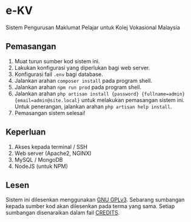 # e-KV
Sistem Pengurusan Maklumat Pelajar untuk Kolej Vokasional Malaysia

## Pemasangan
1.  Muat turun sumber kod sistem ini.
2.  Lakukan konfigurasi yang diperlukan bagi web server.
3.  Konfigurasi fail `.env` bagi database.
4.  Jalankan arahan `composer install` pada program shell.
5.  Jalankan arahan `npm run prod` pada program shell.
6.  Jalankan arahan `php artisan install {password} {fullname=admin} {email=admin@site.local}` untuk melakukan pemasangan sistem ini. Untuk penerangan, jalankan arahan `php artisan help install`.
7.  Pemasangan sistem selesai!

## Keperluan
1. Akses kepada terminal / SSH
2. Web server (Apache2, NGINX)
2. MySQL / MongoDB
3. NodeJS (untuk NPM)

## Lesen
Sistem ini dilesenkan menggunakan [GNU GPLv3](https://www.gnu.org/licenses/gpl-3.0.txt). Sebarang sumbangan kepada sumber kod akan dilesenkan pada terma yang sama. Setiap sumbangan disenaraikan dalam fail [CREDITS](CREDITS).
